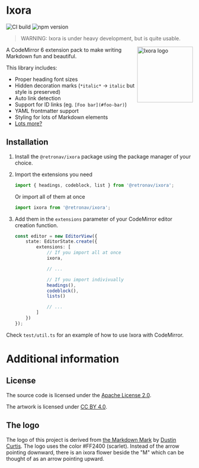 # Ixora

![CI build](https://ci.codeberg.org/api/badges/retronav/ixora/status.svg)
![npm version](https://img.shields.io/npm/v/@retronav/ixora?logo=npm&style=flat)

> WARNING: Ixora is under heavy development, but is quite usable.

<img align="right"
    height="150px"
    src="https://codeberg.org/retronav/ixora/raw/branch/main/assets/logo.svg"
    alt="Ixora logo" />

A CodeMirror 6 extension pack to make writing Markdown fun and beautiful.

This library includes:

-   Proper heading font sizes
-   Hidden decoration marks (`*italic*` -> `italic` but style is preserved)
-   Auto link detection
-   Support for ID links (eg. `[Foo bar](#foo-bar)`)
-   YAML frontmatter support
-   Styling for lots of Markdown elements
-   [Lots more?](./TODO.md)

## Installation

1. Install the `@retronav/ixora` package using the package manager
   of your choice.
2. Import the extensions you need
    ```ts
    import { headings, codeblock, list } from '@retronav/ixora';
    ```
    Or import all of them at once
    ```ts
    import ixora from '@retronav/ixora';
    ```
3. Add them in the `extensions` parameter of your CodeMirror editor creation
   function.

    ```ts
    const editor = new EditorView({
    	state: EditorState.create({
    		extensions: [
    			// If you import all at once
    			ixora,

    			// ...

    			// If you import indivivually
    			headings(),
    			codeblock(),
    			lists()

    			// ...
    		]
    	})
    });
    ```

Check `test/util.ts` for an example of how to use Ixora with CodeMirror.

# Additional information

## License

The source code is licensed under the
[Apache License 2.0](https://www.apache.org/licenses/LICENSE-2.0.txt).

The artwork is licensed under
[CC BY 4.0](https://creativecommons.org/licenses/by/4.0/).

## The logo

The logo of this project is derived from
[the Markdown Mark](https://dcurt.is/the-markdown-mark)
by [Dustin Curtis](https://dcurt.is/). The logo uses the color #FF2400
(scarlet). Instead of the arrow pointing downward, there is an
ixora flower beside the "M" which can be thought of as an arrow pointing upward.
